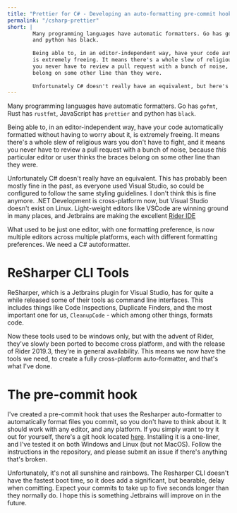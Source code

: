 ```yaml
---
title: "Prettier for C# - Developing an auto-formatting pre-commit hook"
permalink: "/csharp-prettier"
short: |
        Many programming languages have automatic formatters. Go has gofmt, Rust has rustfmt, JavaScript has prettier
        and python has black.
        
        Being able to, in an editor-independent way, have your code automatically formatted without having to worry about it,
        is extremely freeing. It means there's a whole slew of religious wars you don't have to fight, and it means
        you never have to review a pull request with a bunch of noise, because this particular editor or user thinks the braces
        belong on some other line than they were.
        
        Unfortunately C# doesn't really have an equivalent, but here's my attempt at making one.
---
```


Many programming languages have automatic formatters. Go has `gofmt`, Rust has `rustfmt`, JavaScript has `prettier`
and python has `black`.

Being able to, in an editor-independent way, have your code automatically formatted without having to worry about it,
is extremely freeing. It means there's a whole slew of religious wars you don't have to fight, and it means
you never have to review a pull request with a bunch of noise, because *this* particular editor or user thinks the braces
belong on some other line than they were.

Unfortunately C# doesn't really have an equivalent. This has probably been mostly fine in the past, as everyone used
Visual Studio, so could be configured to follow the same styling guidelines. I don't think this is fine anymore.
.NET Development is cross-platform now, but Visual Studio doesn't exist on Linux. Light-weight editors like VSCode are
winning ground in many places, and Jetbrains are making the excellent [Rider IDE](https://www.jetbrains.com/rider/)

What used to be just one editor, with one formatting preference, is now multiple editors across multiple platforms,
each with different formatting preferences. We need a C# autoformatter.

# ReSharper CLI Tools
ReSharper, which is a Jetbrains plugin for Visual Studio, has for quite a while released some of their tools as command
line interfaces. This includes things like Code Inspections, Duplicate Finders,
and the most important one for us, `CleanupCode` - which among other things, formats code.

Now these tools used to be windows only, but with the advent of Rider, they've slowly been ported to become cross platform,
and with the release of Rider 2019.3, they're in general availability. This means we now have the tools we need, to create
a fully cross-platform auto-formatter, and that's what I've done.

# The pre-commit hook
I've created a pre-commit hook that uses the Resharper auto-formatter to automatically format files you commit,
so you don't have to think about it. It should work with any editor, and any platform. 
If you simply want to try it out for yourself, there's a git hook located [here](https://github.com/GeeWee/reshaper-pre-commit-hook).
Installing it is a one-liner, and I've tested it on both Windows and Linux (but not MacOS).
Follow the instructions in the repository, and please submit an issue if there's anything that's broken.


Unfortunately, it's not all sunshine and rainbows.
The Resharper CLI doesn't have the fastest boot time, so it does add a significant, but bearable, delay when comitting.
Expect your commits to take up to five seconds longer than they normally do. I hope this is something Jetbrains will improve on
in the future.

